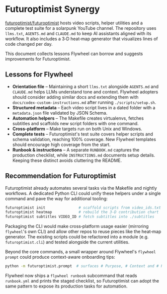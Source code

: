 # Futuroptimist Synergy

[futuroptimist/futuroptimist](https://github.com/futuroptimist/futuroptimist) hosts video scripts, helper utilities and a complete test suite for a solarpunk YouTube channel. The repository uses `llms.txt`, `AGENTS.md` and `CLAUDE.md` to keep AI assistants aligned with its workflow. It also includes a 3‑D heat‑map generator that visualizes lines of code changed per day.

This document collects lessons Flywheel can borrow and suggests improvements for Futuroptimist.

## Lessons for Flywheel

- **Orientation file** – Maintaining a short `llms.txt` alongside `AGENTS.md` and `CLAUDE.md` helps LLMs understand tone and context. Flywheel adopters should consider adding similar docs and extending them with `docs/codex-custom-instructions.md` after running `./scripts/setup.sh`.
- **Structured metadata** – Each video script lives in a dated folder with a `metadata.json` file validated by JSON Schema.
- **Automation helpers** – The Makefile creates virtualenvs, fetches subtitles and scaffolds new script folders with one command.
- **Cross-platform** – Make targets run on both Unix and Windows.
- **Complete tests** – Futuroptimist's test suite covers helper scripts and schema validation, reaching 100% coverage. New Flywheel templates should encourage high coverage from the start.
- **Runbook & instructions** – A separate `RUNBOOK.md` captures the production checklist, while `INSTRUCTIONS.md` documents setup details. Keeping these distinct avoids cluttering the README.

## Recommendation for Futuroptimist

Futuroptimist already automates several tasks via the Makefile and nightly workflows. A dedicated Python CLI could unify these helpers under a single command and pave the way for additional tooling:

```bash
futuroptimist init               # scaffold scripts from video_ids.txt
futuroptimist heatmap            # rebuild the 3-D contribution chart
futuroptimist subtitles VIDEO_ID # fetch subtitles into ./subtitles
```

Packaging the CLI would make cross‑platform usage easier (mirroring `flywheel`'s own CLI) and allow other repos to reuse pieces like the heat‑map generator. The existing scripts could be refactored into a module (e.g. `futuroptimist.cli`) and tested alongside the current utilities.

Beyond the core commands, a small wrapper around Flywheel's `flywheel prompt` could produce context-aware onboarding tips:

```bash
python -m futuroptimist.prompt  # surfaces # Purpose, # Context and # Request sections
```

Flywheel now ships a `flywheel runbook` subcommand that reads `runbook.yml` and prints the staged checklist, so Futuroptimist can adopt the same pattern to expose its production tasks for automation.
